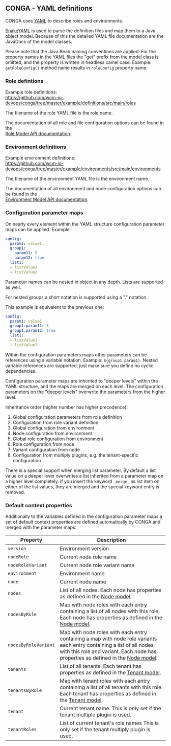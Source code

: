 ## CONGA - YAML definitions

CONGA uses [YAML][yaml] to describe roles and environments. 

[SnakeYAML][snakeyaml] is used to parse the definition files and map them to a Java object model. Because of this the detailed YAML file documentation are the JavaDocs of the model classes. 

Please note that the Java Bean naming conventions are applied: For the property names in the YAML files the "get" prefix from the model class is omitted, and the property is written in headless camel case. Example: `getRoleConfig()` method name results in `roleConfig` property name.


### Role defintions

Example role definitions:<br/>
https://github.com/wcm-io-devops/conga/tree/master/example/definitions/src/main/roles

The filename of the role YAML file is the role name.

The documentation of all role and file configuration options can be found in the<br/>
[Role Model API documentation][role-model].


### Environment definitions

Example environment definitions:<br/>
https://github.com/wcm-io-devops/conga/tree/master/example/environments/src/main/environments

The filename of the environment YAML file is the environment name.

The documentation of all environment and node configuration options can be found in the<br/>
[Environment Model API documentation][environment-model].


### Configuration parameter maps

On nearly every element within the YAML structure configuration parameter maps can be applied. Example:

```yaml
config:
  param1: value1
  group1:
    param11: 5
    param12: true
  list1:
  - listValue1
  - listValue2
```

Parameter names can be nested in object in any depth. Lists are supported as well.

For nested groups a short notation is supported using a "." notation.

This example is equivalent to the previous one:

```yaml
config:
  param1: value1
  group1.param11: 5
  group1.param12: true
  list1:
  - listValue1
  - listValue2
```

Within the configuration parameters maps other parameters can be references using a variable notation. Example: `${group1.param1}`. Nested variable references are supported, just make sure you define no cyclic dependencies.

Configuration parameter maps are inherited to "deeper levels" within the YAML structure, and the maps are merged on each level. The configuration parameters on the "deeper levels" overwrite the parameters from the higher level.

Inheritance order (higher number has higher precedence):

1. Global configuration parameters from role definition
2. Configuration from role variant definition
3. Global configuration from environment
4. Node configuration from environment
5. Global role configuration from environment
6. Role configuration from node
7. Variant configuration from node
8. Configuration from multiply plugins, e.g. the tenant-specific configuration

There is a special support when merging list parameter. By default a list value on a deeper lever overwrites a list inherited from a parameter map on a higher level completely. If you insert the keyword `_merge_` as list item on either of the list values, they are merged and the special keyword entry is removed.

### Default context properties

Additionally to the variables defined in the configuration parameter maps a set of default context properties are defined automatically by CONGA and merged with the parameter maps:

| Property             | Description
|----------------------|-------------
| `version`            | Environment version
| `nodeRole`           | Current node role name
| `nodeRoleVariant`    | Current node role variant name
| `environment`        | Environment name
| `node`               | Current node name
| `nodes`              | List of all nodes. Each node has properties as defined in the [Node model][node-model].
| `nodesByRole`        | Map with node roles with each entry containing a list of all nodes with this role. Each node has properties as defined in the [Node model][node-model].
| `nodesByRoleVariant` | Map with node roles with each entry containing a map with node role variants each entry containing a list of all nodes with this role and variant. Each node has properties as defined in the [Node model][node-model].
| `tenants`            | List of all tenants. Each tenant has properties as defined in the [Tenant model][tenant-model].
| `tenantsByRole`      | Map with tenant roles with each entry containing a list of all tenants with this role. Each tenant has properties as defined in the [Tenant model][tenant-model].
| `tenant`             | Current tenant name. This is only set if the tenant multiple plugin is used.
| `tenantRoles`        | List of current tenant's role names This is only set if the tenant multiply plugin is used.


[role-model]: generator/apidocs/io/wcm/devops/conga/model/role/Role.html
[environment-model]: generator/apidocs/io/wcm/devops/conga/model/environment/Environment.html
[node-model]: generator/apidocs/io/wcm/devops/conga/model/environment/Node.html
[tenant-model]: generator/apidocs/io/wcm/devops/conga/model/environment/Tenant.html
[yaml]: http://yaml.org/
[snakeyaml]: http://www.snakeyaml.org/
